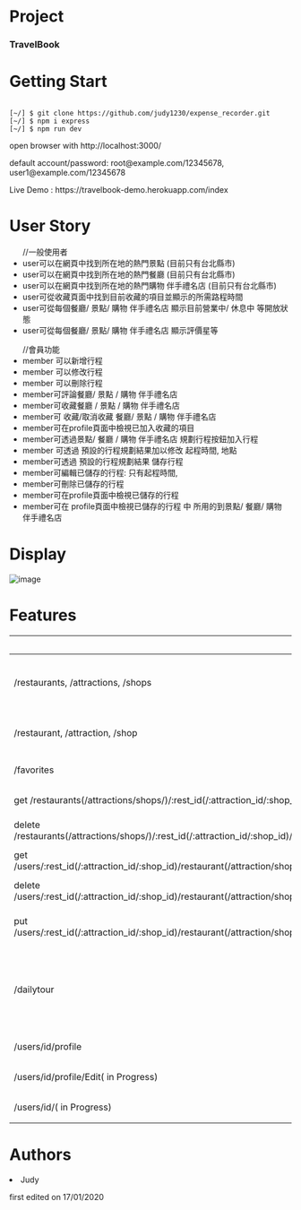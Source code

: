 # Project
<h3>TravelBook</h3>


# Getting Start
<pre><code>
[~/] $ git clone https://github.com/judy1230/expense_recorder.git
[~/] $ npm i express
[~/] $ npm run dev
</pre></code>
<p>open browser with http://localhost:3000/</p>
<p>default account/password: root@example.com/12345678, user1@example.com/12345678 </p>
<p>Live Demo : https://travelbook-demo.herokuapp.com/index </p>

# User Story
<ul>//一般使用者
<li>user可以在網頁中找到所在地的熱門景點 (目前只有台北縣市)</li>
<li>user可以在網頁中找到所在地的熱門餐廳  (目前只有台北縣市)</li>
<li>user可以在網頁中找到所在地的熱門購物 伴手禮名店 (目前只有台北縣市)</li>
<li>user可從收藏頁面中找到目前收藏的項目並顯示的所需路程時間</li>
<li>user可從每個餐廳/ 景點/  購物 伴手禮名店 顯示目前營業中/ 休息中 等開放狀態</li>
<li>user可從每個餐廳/ 景點/  購物 伴手禮名店 顯示評價星等</li>
</ul>
<ul>//會員功能
<li>member 可以新增行程</li>
<li>member 可以修改行程</li>
<li>member 可以刪除行程</li>
<li>member可評論餐廳/  景點 /  購物 伴手禮名店 </li>
<li>member可收藏餐廳 /  景點 /  購物  伴手禮名店 </li>
<li>member可 收藏/取消收藏 餐廳/  景點 /   購物 伴手禮名店 </li>
<li>member可在profile頁面中檢視已加入收藏的項目</li>
<li>member可透過景點/  餐廳 /  購物 伴手禮名店 規劃行程按鈕加入行程 </li>
<li>member 可透過 預設的行程規劃結果加以修改 起程時間, 地點</li>
<li>member可透過 預設的行程規劃結果 儲存行程</li>
<li>member可編輯已儲存的行程: 只有起程時間,</li>
<li>member可刪除已儲存的行程</li>
<li>member可在profile頁面中檢視已儲存的行程</li>
<li>member可在 profile頁面中檢視已儲存的行程 中 所用的到景點/ 餐廳/  購物 伴手禮名店 </li>
</ul>

# Display
![image](https://github.com/judy1230/TravelBook/blob/master/public/image/travelbook-demo.gif)

# Features
|                               |                   Description               | 相關資料:               |
| -------------------------------------|-------------------------------------------- |----------------------------------------|
| /restaurants, /attractions, /shops   |         首頁顯示台北縣市的景點/餐廳/ 購物 名店 |restaurants(/attractions/shops).handlebars,  controllers/tourControl.getRestaurants(getAttractions/getShops)|
| /restaurant, /attraction, /shop      |   景點/餐廳/ 購物 名店 詳細資料|restaurant(/attraction/shop).handlebars,  controllers/tourControl.getRestaurant(/getAttraction/getShop)|                                                                                            
| /favorites   |         顯示會員已收藏的項目 |favorites.handlebars, controllers/user.getFavorites  |                      
|get /restaurants(/attractions/shops/)/:rest_id(/:attraction_id/:shop_id)/favorite/| 會員收藏項目 | controllers/userControl.addFavoriteRest(/addFavoriteAttraction/addFavoriteShop)|
|delete /restaurants(/attractions/shops/)/:rest_id(/:attraction_id/:shop_id)/favorite/| 會員取消收藏項目 | controllers/userControl.removeFavoriteRest(/removeFavoriteAttraction/removeFavoriteShop)                        
|get /users/:rest_id(/:attraction_id/:shop_id)/restaurant(/attraction/shop)/component| 會員規劃項目 | restaurants(/attractions/shops, restaurant/attraction/shop).handlebars, controllers/userControl.addRestComponent(/addAttractionComponent/addShopComponent)|
|delete /users/:rest_id(/:attraction_id/:shop_id)/restaurant(/attraction/shop)/component| 會員取消規劃項目 | restaurants(/attractions/shops, restaurant/attraction/shop).handlebars, controllers/userControl.removeRestaurantComponent(/removeAttractionComponent/removeShopComponent)                        
|put /users/:rest_id(/:attraction_id/:shop_id)/restaurant(/attraction/shop)/component| 會員些改規劃項目stayTime | /views/dailytour.handlebars, controllers/userControl.putRestComponent(/putAttractionComponent/putShopComponent)|
| /dailytour   |         會員加入欲規劃的項目按下規劃行程按鈕平台會顯示規劃好的行程 |views/dailyTour.handlebars, controllers/calculate  | 
| /users/id/profile   |         會員個人頁面 |views/profile.handlebars, controllers/userController.getProfile  | 
| /users/id/profile/Edit( in Progress)   |         編輯會員個人頁面 || 
| /users/id/( in Progress)   |         編輯會員個人頁面 || 
# Authors
  <li>Judy</li> <p>first edited on 17/01/2020</p>
